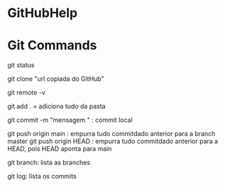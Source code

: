 # GitHubHelp

Git Commands
============

git status 

git clone "url copiada do GitHub"

git remote -v 

git add . = adiciona tudo da pasta 


git commit -m "mensagem " : commit local 

git push origin main : empurra tudo commitdado anterior para a branch master 
git push origin HEAD : empurra tudo commitdado anterior para a HEAD, pois HEAD aponta para main

git branch: lista as branches

git log: lista os commits 

